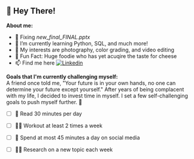 ## 👋 Hey There!

<b> About me: </b>
- 💾 Fixing *new_final_FINAL.pptx*
- 🌱 I’m currently learning Python, SQL, and much more!
- 👀 My interests are photography, color grading, and video editing
- 🧀 Fun Fact: Huge foodie who has yet acuqire the taste for cheese 
- 📫 Find me here [![Linkedin](https://i.sstatic.net/gVE0j.png)](https://www.linkedin.com/in/hilaryschung)
&nbsp;

<b> Goals that I'm currently challenging myself:  </b>
<br/>
A friend once told me, "Your future is in your own hands, no one can determine your future except yourself." 
After years of being complacent with my life, I decided to invest time in myself. 
I set a few self-challenging goals to push myself further. 🐾 
- [ ] 📖 Read 30 minutes per day 
- [ ] 🏋️‍♀️ Workout at least 2 times a week 
- [ ] 📵 Spend at most 45 minutes a day on social media
- [ ] 👩‍💻 Research on a new topic each week


